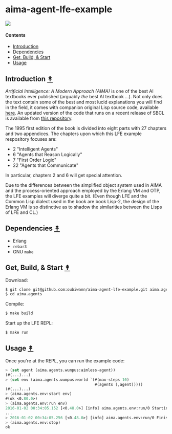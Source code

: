 # aima-agent-lfe-example

[![][aima-cover]][aima-cover]

[aima-cover]: resources/images/aima-cover.jpg

#### Contents

* [Introduction](#introduction-)
* [Dependencies](#dependencies-)
* [Get, Build, & Start](#get-build--start-)
* [Usage](#usage-)

## Introduction [&#x219F;](#contents)

*Artificial Intelligence: A Modern Approach (AIMA)* is one of the best AI textbooks ever published (arguably *the* best AI textbook ...). Not only does the text contain some of the best and most lucid explanations you will find in the field, it comes with companion original Lisp source code, available [here](). An updated version of the code that runs on a recent release of SBCL is available from [this repository](). 

The 1995 first edition of the book is divided into eight parts with 27 chapters and two appendices. The chapters upon which this LFE example respository focuses are:

* 2 "Intelligent Agents"
* 6 "Agents that Reason Logically"
* 7 "First Order Logic"
* 22 "Agents that Communicate"

In particular, chapters 2 and 6 will get special attention.

Due to the differences between the simplified object system used in AIMA and the process-oriented approach employed by the Erlang VM and OTP, the LFE examples will diverge quite a bit. (Even though LFE and the Common Lisp dialect used in the book are book Lisp-2, the design of the Erlang VM is so distinctive as to shadow the similarities between the Lisps of LFE and CL.)

## Dependencies [&#x219F;](#contents)

* Erlang
* ``rebar3``
* GNU ``make``


## Get, Build, & Start [&#x219F;](#contents)

Download:

```bash
$ git clone git@github.com:oubiwann/aima-agent-lfe-example.git aima.agents
$ cd aima.agents
```

Compile:

```bash
$ make build
```

Start up the LFE REPL:

```bash
$ make run
```


## Usage [&#x219F;](#contents)

Once you're at the REPL, you can run the example code:

```cl
> (set agent (aima.agents.wumpus:aimless-agent))
(#(...)...)
> (set env (aima.agents.wumpus:world `(#(max-steps 10)
                                       #(agents (,agent)))))
(#(...)...)
> (aima.agents.env:start env)
#(ok <0.80.0>)
> (aima.agents.env:run env)
2016-01-02 00:34:05.152 [<0.48.0>] [info] aima.agents.env:run/0 Starting run ...
...
> 2016-01-02 00:34:05.256 [<0.48.0>] [info] aima.agents.env:run/0 Finished run.
> (aima.agents.env:stop)
ok
```
